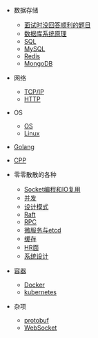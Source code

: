 * 数据存储
  
  * [面试时没回答顺利的题目](datastorage/面试题/面试题.md)
  * [数据库系统原理](datastorage/数据库系统原理/数据库系统原理.md)
  * [SQL](datastorage/SQL及MySQL/SQL/SQL.md)
  * [MySQL](datastorage/SQL及MySQL/MySQL/MySQL.md)
  * [Redis](datastorage/redis/redis.md)
  * [MongoDB](datastorage/MongoDB/MongoDB.md)

* 网络
  
  * [TCP/IP](network/tcp-ip/README.md)
  * [HTTP](network/http/README.md)

* OS
  
  * [OS](OS/OS/README.md)
  * [Linux](OS/Linux/README.md)

* [Golang](golang/README.md)

* [CPP](cpp/README.md)

* 零零散散的各种
  
  * [Socket编程和IO复用](零零散散的各种/Socket编程和IO复用/Socket编程和IO复用.md)
  * [并发](零零散散的各种/并发/并发.md)
  * [设计模式](零零散散的各种/设计模式/设计模式.md)
  * [Raft](零零散散的各种/Raft/Raft.md)
  * [RPC](零零散散的各种/RPC/RPC.md)
  * [微服务与etcd](零零散散的各种/微服务与etcd/微服务与etcd.md)
  * [缓存](零零散散的各种/缓存/缓存.md)
  * [HR面](零零散散的各种/HR面/HR面.md)
  * [系统设计](零零散散的各种/系统设计/系统设计.md)

* [容器](container/README.md)
  
  * [Docker](container/docker/README.md)
  * [kubernetes](container/kubernetes/README.md)

* 杂项
  
  * [protobuf](sundry/protobuf/README.md)
  * [WebSocket](sundry/WebSocket/README.md)
